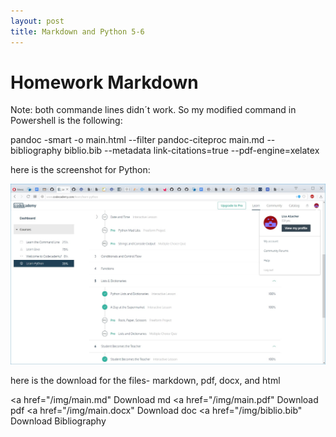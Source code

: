 ```yaml
---
layout: post
title: Markdown and Python 5-6
---
```


# Homework Markdown

Note: both commande lines didn´t work. So my modified command in Powershell is the following:

 pandoc -smart -o main.html --filter pandoc-citeproc main.md --bibliography biblio.bib --metadata link-citations=true --pdf-engine=xelatex
 
 here is the screenshot for Python:
 
 ![Python](/img/Python5-6_Allacher_1002773.jpg)
 
 
 here is the download for the files- markdown, pdf, docx, and html
 
 <a href="/img/main.md" Download md</a>
 <a href="/img/main.pdf" Download pdf</a>
  <a href="/img/main.docx" Download doc</a>
   <a href="/img/biblio.bib" Download Bibliography</a>
 
